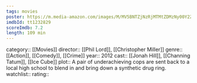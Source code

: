 ```yaml
---
tags: movies
poster: https://m.media-amazon.com/images/M/MV5BNTZjNzRjMTMtZDMzNy00Y2ZjLTg0OTAtZjVhNzYyZmJjOTljXkEyXkFqcGdeQXVyODE5NzE3OTE@._V1_SX300.jpg
imdbId: tt1232829
scoreImdb: 7.2
length: 109 min
---
```


category:: [[Movies]]
director:: [[Phil Lord]], [[Christopher Miller]]
genre:: [[Action]], [[Comedy]], [[Crime]]
year:: 2012
cast:: [[Jonah Hill]], [[Channing Tatum]], [[Ice Cube]]
plot:: A pair of underachieving cops are sent back to a local high school to blend in and bring down a synthetic drug ring.
watchlist::
rating::
